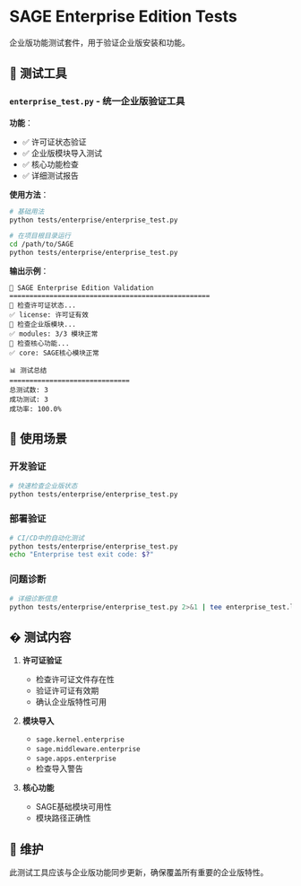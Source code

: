 # SAGE Enterprise Edition Tests

企业版功能测试套件，用于验证企业版安装和功能。

## 🧪 测试工具

### `enterprise_test.py` - 统一企业版验证工具

**功能**：
- ✅ 许可证状态验证
- ✅ 企业版模块导入测试  
- ✅ 核心功能检查
- ✅ 详细测试报告

**使用方法**：
```bash
# 基础用法
python tests/enterprise/enterprise_test.py

# 在项目根目录运行
cd /path/to/SAGE
python tests/enterprise/enterprise_test.py
```

**输出示例**：
```
🎯 SAGE Enterprise Edition Validation
==================================================
📜 检查许可证状态...
✅ license: 许可证有效
🏢 检查企业版模块...
✅ modules: 3/3 模块正常
🔧 检查核心功能...
✅ core: SAGE核心模块正常

📊 测试总结
==============================
总测试数: 3
成功测试: 3
成功率: 100.0%
```

## 🎯 使用场景

### 开发验证
```bash
# 快速检查企业版状态
python tests/enterprise/enterprise_test.py
```

### 部署验证
```bash
# CI/CD中的自动化测试
python tests/enterprise/enterprise_test.py
echo "Enterprise test exit code: $?"
```

### 问题诊断
```bash
# 详细诊断信息
python tests/enterprise/enterprise_test.py 2>&1 | tee enterprise_test.log
```

## � 测试内容

1. **许可证验证**
   - 检查许可证文件存在性
   - 验证许可证有效期
   - 确认企业版特性可用

2. **模块导入**
   - `sage.kernel.enterprise` 
   - `sage.middleware.enterprise`
   - `sage.apps.enterprise`
   - 检查导入警告

3. **核心功能**
   - SAGE基础模块可用性
   - 模块路径正确性

## 🔧 维护

此测试工具应该与企业版功能同步更新，确保覆盖所有重要的企业版特性。
</content>
</invoke>
